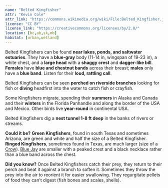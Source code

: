 ```yaml
---
name: "Belted Kingfisher"
attr: "Kevin Cole"
attr_link: "https://commons.wikimedia.org/wiki/File:Belted_Kingfisher.jpg"
license: "CC BY"
license_link: "https://creativecommons.org/licenses/by/2.0/"
location: [bc,ab,sk,mb]
habitat: [urban,wetland]
---
```

Belted Kingfishers can be found **near lakes, ponds, and saltwater estuaries**. They have a **blue-gray** body (11-14 in, wingspan of 19-23 in), a white chest, and a **large head** with a **shaggy crest** and **dagger-like bill**. **Females** have **blue and chestnut bands** across their breast; **males** only have a **blue band**. Listen for their **loud, rattling call**.

Belted Kingfishers can be seen **perched on riverside branches** looking for fish or **diving** headfirst into the water to catch fish or crayfish.

Some Kingfishers migrate, spending their **summers** in Alaska and Canada and their **winters** in the Florida Panhandle and along the border of the USA and Mexico. Other birds live **year-round** in continental USA.

Belted Kingfishers dig a **nest tunnel 1-8 ft deep** in the banks of rivers or streams.

**Could it be?** **Green Kingfishers**, found in south Texas and sometimes Arizona, are green and white and half the size of a Belted Kingfisher. **Ringed Kingfishers**, sometimes found in Texas, are much larger (size of a [Crow](/birds/crow/)). [Blue Jay](/birds/blujay/) are smaller with a peaked crest and a black necklace rather than a blue band across the chest.

**Did you know?** Once Belted Kingfishers catch their prey, they return to their perch and beat it against a branch to soften it. Sometimes they throw the prey into the air to reorient it for easier swallowing. They regurgitate pellets of food they can't digest (fish bones and scales, shells).
